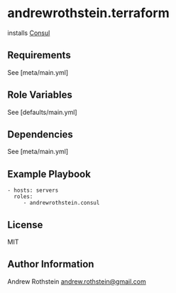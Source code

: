 andrewrothstein.terraform
===========================

installs [Consul](https://www.consul.io/)

Requirements
------------

See [meta/main.yml]

Role Variables
--------------

See [defaults/main.yml]

Dependencies
------------

See [meta/main.yml]

Example Playbook
----------------

    - hosts: servers
      roles:
         - andrewrothstein.consul

License
-------

MIT

Author Information
------------------

Andrew Rothstein andrew.rothstein@gmail.com
